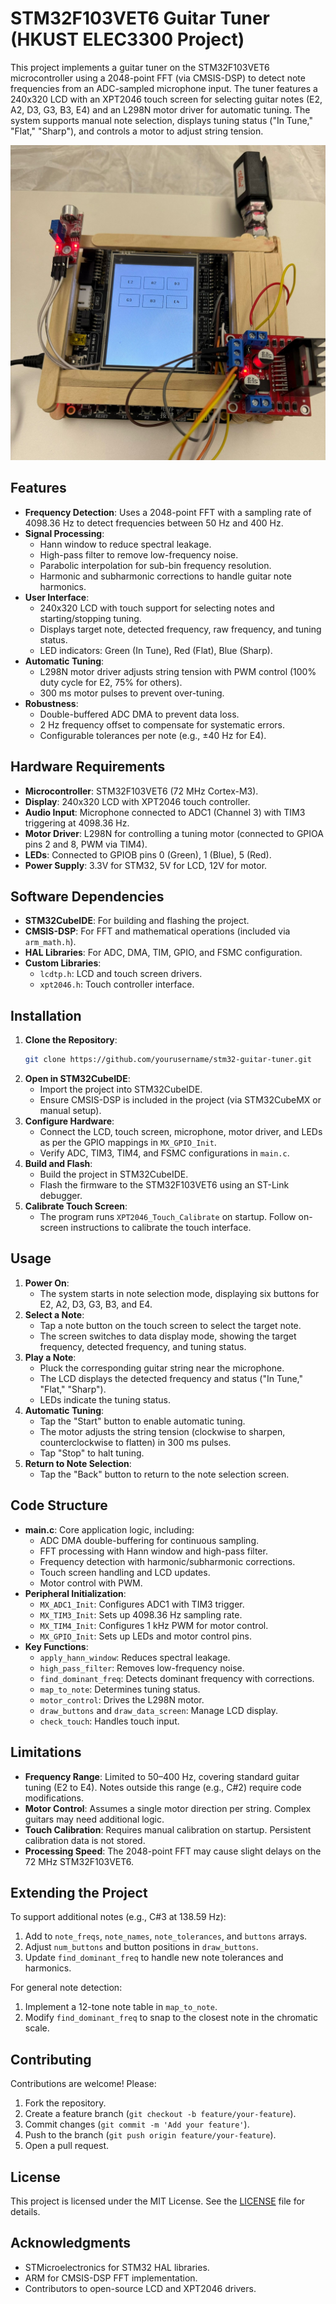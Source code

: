 # STM32F103VET6 Guitar Tuner (HKUST ELEC3300 Project)

This project implements a guitar tuner on the STM32F103VET6 microcontroller using a 2048-point FFT (via CMSIS-DSP) to detect note frequencies from an ADC-sampled microphone input. The tuner features a 240x320 LCD with an XPT2046 touch screen for selecting guitar notes (E2, A2, D3, G3, B3, E4) and an L298N motor driver for automatic tuning. The system supports manual note selection, displays tuning status ("In Tune," "Flat," "Sharp"), and controls a motor to adjust string tension.

![image](final_product.jpeg)

## Features
- **Frequency Detection**: Uses a 2048-point FFT with a sampling rate of 4098.36 Hz to detect frequencies between 50 Hz and 400 Hz.
- **Signal Processing**:
  - Hann window to reduce spectral leakage.
  - High-pass filter to remove low-frequency noise.
  - Parabolic interpolation for sub-bin frequency resolution.
  - Harmonic and subharmonic corrections to handle guitar note harmonics.
- **User Interface**:
  - 240x320 LCD with touch support for selecting notes and starting/stopping tuning.
  - Displays target note, detected frequency, raw frequency, and tuning status.
  - LED indicators: Green (In Tune), Red (Flat), Blue (Sharp).
- **Automatic Tuning**:
  - L298N motor driver adjusts string tension with PWM control (100% duty cycle for E2, 75% for others).
  - 300 ms motor pulses to prevent over-tuning.
- **Robustness**:
  - Double-buffered ADC DMA to prevent data loss.
  - 2 Hz frequency offset to compensate for systematic errors.
  - Configurable tolerances per note (e.g., ±40 Hz for E4).

## Hardware Requirements
- **Microcontroller**: STM32F103VET6 (72 MHz Cortex-M3).
- **Display**: 240x320 LCD with XPT2046 touch controller.
- **Audio Input**: Microphone connected to ADC1 (Channel 3) with TIM3 triggering at 4098.36 Hz.
- **Motor Driver**: L298N for controlling a tuning motor (connected to GPIOA pins 2 and 8, PWM via TIM4).
- **LEDs**: Connected to GPIOB pins 0 (Green), 1 (Blue), 5 (Red).
- **Power Supply**: 3.3V for STM32, 5V for LCD, 12V for motor.

## Software Dependencies
- **STM32CubeIDE**: For building and flashing the project.
- **CMSIS-DSP**: For FFT and mathematical operations (included via `arm_math.h`).
- **HAL Libraries**: For ADC, DMA, TIM, GPIO, and FSMC configuration.
- **Custom Libraries**:
  - `lcdtp.h`: LCD and touch screen drivers.
  - `xpt2046.h`: Touch controller interface.

## Installation
1. **Clone the Repository**:
   ```bash
   git clone https://github.com/yourusername/stm32-guitar-tuner.git
   ```
2. **Open in STM32CubeIDE**:
   - Import the project into STM32CubeIDE.
   - Ensure CMSIS-DSP is included in the project (via STM32CubeMX or manual setup).
3. **Configure Hardware**:
   - Connect the LCD, touch screen, microphone, motor driver, and LEDs as per the GPIO mappings in `MX_GPIO_Init`.
   - Verify ADC, TIM3, TIM4, and FSMC configurations in `main.c`.
4. **Build and Flash**:
   - Build the project in STM32CubeIDE.
   - Flash the firmware to the STM32F103VET6 using an ST-Link debugger.
5. **Calibrate Touch Screen**:
   - The program runs `XPT2046_Touch_Calibrate` on startup. Follow on-screen instructions to calibrate the touch interface.

## Usage
1. **Power On**:
   - The system starts in note selection mode, displaying six buttons for E2, A2, D3, G3, B3, and E4.
2. **Select a Note**:
   - Tap a note button on the touch screen to select the target note.
   - The screen switches to data display mode, showing the target frequency, detected frequency, and tuning status.
3. **Play a Note**:
   - Pluck the corresponding guitar string near the microphone.
   - The LCD displays the detected frequency and status ("In Tune," "Flat," "Sharp").
   - LEDs indicate the tuning status.
4. **Automatic Tuning**:
   - Tap the "Start" button to enable automatic tuning.
   - The motor adjusts the string tension (clockwise to sharpen, counterclockwise to flatten) in 300 ms pulses.
   - Tap "Stop" to halt tuning.
5. **Return to Note Selection**:
   - Tap the "Back" button to return to the note selection screen.

## Code Structure
- **main.c**: Core application logic, including:
  - ADC DMA double-buffering for continuous sampling.
  - FFT processing with Hann window and high-pass filter.
  - Frequency detection with harmonic/subharmonic corrections.
  - Touch screen handling and LCD updates.
  - Motor control with PWM.
- **Peripheral Initialization**:
  - `MX_ADC1_Init`: Configures ADC1 with TIM3 trigger.
  - `MX_TIM3_Init`: Sets up 4098.36 Hz sampling rate.
  - `MX_TIM4_Init`: Configures 1 kHz PWM for motor control.
  - `MX_GPIO_Init`: Sets up LEDs and motor control pins.
- **Key Functions**:
  - `apply_hann_window`: Reduces spectral leakage.
  - `high_pass_filter`: Removes low-frequency noise.
  - `find_dominant_freq`: Detects dominant frequency with corrections.
  - `map_to_note`: Determines tuning status.
  - `motor_control`: Drives the L298N motor.
  - `draw_buttons` and `draw_data_screen`: Manage LCD display.
  - `check_touch`: Handles touch input.

## Limitations
- **Frequency Range**: Limited to 50–400 Hz, covering standard guitar tuning (E2 to E4). Notes outside this range (e.g., C#2) require code modifications.
- **Motor Control**: Assumes a single motor direction per string. Complex guitars may need additional logic.
- **Touch Calibration**: Requires manual calibration on startup. Persistent calibration data is not stored.
- **Processing Speed**: The 2048-point FFT may cause slight delays on the 72 MHz STM32F103VET6.

## Extending the Project
To support additional notes (e.g., C#3 at 138.59 Hz):
1. Add to `note_freqs`, `note_names`, `note_tolerances`, and `buttons` arrays.
2. Adjust `num_buttons` and button positions in `draw_buttons`.
3. Update `find_dominant_freq` to handle new note tolerances and harmonics.

For general note detection:
1. Implement a 12-tone note table in `map_to_note`.
2. Modify `find_dominant_freq` to snap to the closest note in the chromatic scale.

## Contributing
Contributions are welcome! Please:
1. Fork the repository.
2. Create a feature branch (`git checkout -b feature/your-feature`).
3. Commit changes (`git commit -m 'Add your feature'`).
4. Push to the branch (`git push origin feature/your-feature`).
5. Open a pull request.

## License
This project is licensed under the MIT License. See the [LICENSE](LICENSE) file for details.

## Acknowledgments
- STMicroelectronics for STM32 HAL libraries.
- ARM for CMSIS-DSP FFT implementation.
- Contributors to open-source LCD and XPT2046 drivers.
